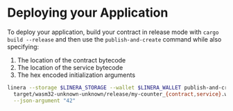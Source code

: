 # Deploying your Application

To deploy your application, build your contract in release mode with `cargo build --release` and then
use the `publish-and-create` command while also specifying:

1. The location of the contract bytecode
2. The location of the service bytecode
3. The hex encoded initialization arguments

```bash
linera --storage $LINERA_STORAGE --wallet $LINERA_WALLET publish-and-create \
  target/wasm32-unknown-unknown/release/my-counter_{contract,service}.wasm \
  --json-argument "42"
```
